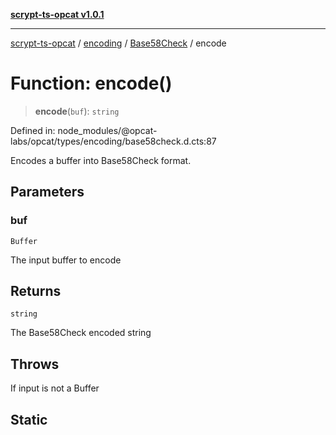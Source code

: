 [**scrypt-ts-opcat v1.0.1**](../../../../../README.md)

***

[scrypt-ts-opcat](../../../../../README.md) / [encoding](../../../README.md) / [Base58Check](../README.md) / encode

# Function: encode()

> **encode**(`buf`): `string`

Defined in: node\_modules/@opcat-labs/opcat/types/encoding/base58check.d.cts:87

Encodes a buffer into Base58Check format.

## Parameters

### buf

`Buffer`

The input buffer to encode

## Returns

`string`

The Base58Check encoded string

## Throws

If input is not a Buffer

## Static
